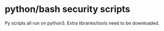# python/bash security scripts

Py scripts all run on python3. Extra libraries/tools need to be downloaded.
 
